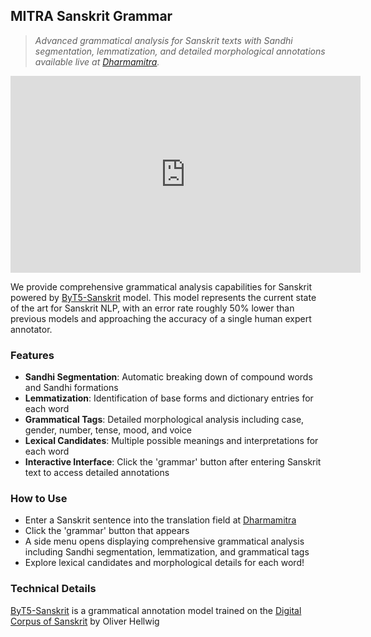 ## MITRA Sanskrit Grammar

> *Advanced grammatical analysis for Sanskrit texts with Sandhi segmentation, lemmatization, and detailed morphological annotations available live at [Dharmamitra](https://dharmamitra.org).*
<div align="center">
  <iframe width="560" height="315" src="https://www.youtube.com/embed/IxCGOCdUwCM" title="YouTube video player" frameborder="0" allow="accelerometer; autoplay; clipboard-write; encrypted-media; gyroscope; picture-in-picture; web-share" allowfullscreen></iframe>
</div>

We provide comprehensive grammatical analysis capabilities for Sanskrit powered by [ByT5-Sanskrit](https://dharmamitra.github.io/dharmamitra-guides/mitra_models/#byt5-sanskrit) model. This model represents the current state of the art for Sanskrit NLP, with an error rate roughly 50% lower than previous models and approaching the accuracy of a single human expert annotator.

### Features
- **Sandhi Segmentation**: Automatic breaking down of compound words and Sandhi formations
- **Lemmatization**: Identification of base forms and dictionary entries for each word
- **Grammatical Tags**: Detailed morphological analysis including case, gender, number, tense, mood, and voice
- **Lexical Candidates**: Multiple possible meanings and interpretations for each word
- **Interactive Interface**: Click the 'grammar' button after entering Sanskrit text to access detailed annotations

### How to Use
- Enter a Sanskrit sentence into the translation field at [Dharmamitra](https://dharmamitra.org)
- Click the 'grammar' button that appears
- A side menu opens displaying comprehensive grammatical analysis including Sandhi segmentation, lemmatization, and grammatical tags
- Explore lexical candidates and morphological details for each word!

### Technical Details
[ByT5-Sanskrit](https://dharmamitra.github.io/dharmamitra-guides/mitra_models/#byt5-sanskrit) is a grammatical annotation model trained on the [Digital Corpus of Sanskrit](http://www.sanskrit-linguistics.org/) by Oliver Hellwig 
